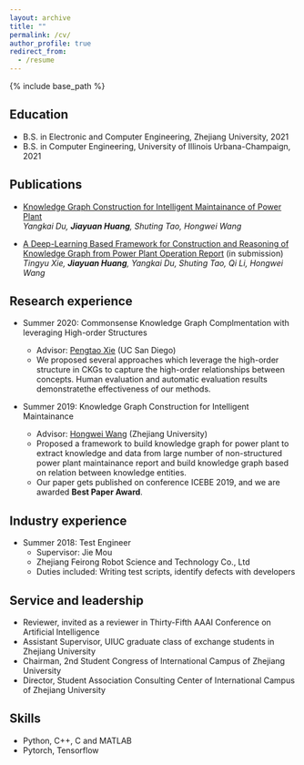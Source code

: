 ```yaml
---
layout: archive
title: ""
permalink: /cv/
author_profile: true
redirect_from:
  - /resume
---
```


{% include base_path %}

Education
------
* B.S. in Electronic and Computer Engineering, Zhejiang University, 2021
* B.S. in Computer Engineering, University of Illinois Urbana-Champaign, 2021



Publications
------
* [Knowledge Graph Construction for Intelligent Maintainance of Power Plant](https://link.springer.com/chapter/10.1007/978-3-030-34986-8_36)<br>
*Yangkai Du, **Jiayuan Huang**, Shuting Tao, Hongwei Wang*

* [A Deep-Learning Based Framework for Construction and Reasoning of Knowledge Graph from Power Plant Operation Report](/_site/404.html) (in submission)<br>
*Tingyu Xie, **Jiayuan Huang**, Yangkai Du, Shuting Tao, Qi Li, Hongwei Wang*

Research experience
------
* Summer 2020: Commonsense Knowledge Graph Complmentation with leveraging High-order Structures
  * Advisor: [Pengtao Xie](https://pengtaoxie.github.io/) (UC San Diego)
  * We proposed several approaches which leverage  the  high-order  structure  in  CKGs to  capture  the  high-order  relationships  between  concepts. Human evaluation and automatic evaluation results demonstratethe effectiveness of our methods.
  


* Summer 2019: Knowledge Graph Construction for Intelligent Maintainance
  * Advisor: [Hongwei Wang](https://person.zju.edu.cn/en/hwang) (Zhejiang University)
  * Proposed a framework to build knowledge graph for power plant to extract knowledge and data from large number of non-structured power plant maintainance report and build knowledge graph based on relation between knowledge entities.
  * Our paper gets published on conference ICEBE 2019, and we are awarded **Best Paper Award**.




Industry experience
------
* Summer 2018: Test Engineer
  * Supervisor: Jie Mou
  * Zhejiang Feirong Robot Science and Technology Co., Ltd
  * Duties included: Writing test scripts, identify defects with developers

Service and leadership
------
* Reviewer, invited as a reviewer in Thirty-Fifth AAAI Conference on Artificial Intelligence
* Assistant Supervisor, UIUC graduate class of exchange students in Zhejiang University 
* Chairman, 2nd Student Congress of International Campus of Zhejiang University
* Director, Student Association Consulting Center of International Campus of Zhejiang University

  
Skills
------
* Python, C++, C and MATLAB
* Pytorch, Tensorflow


<!-- Talks
======
  <ul>{% for post in site.talks %}
    {% include archive-single-talk-cv.html %}
  {% endfor %}</ul> -->
  
<!-- Teaching
======
  <ul>{% for post in site.teaching %}
    {% include archive-single-cv.html %}
  {% endfor %}</ul> -->
  




